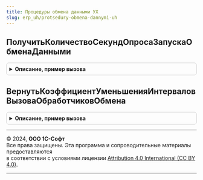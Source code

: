 ```yaml
---
title: Процедуры обмена данными УХ
slug: erp_uh/protsedury-obmena-dannymi-uh
---
```



## ПолучитьКоличествоСекундОпросаЗапускаОбменаДанными
<details style="margin: 1em 0; padding: 0.5em; border: 1px solid #ccc; border-radius: 6px;">

<summary style="font-weight: bold; cursor: pointer;">Описание, пример вызова</summary>

```bsl

Функция ПолучитьКоличествоСекундОпросаЗапускаОбменаДанными() Экспорт
```

Пример вызова
```bsl
Результат = ПроцедурыОбменаДаннымиУХ.ПолучитьКоличествоСекундОпросаЗапускаОбменаДанными() 
```
</details>

## ВернутьКоэффициентУменьшенияИнтерваловВызоваОбработчиковОбмена
<details style="margin: 1em 0; padding: 0.5em; border: 1px solid #ccc; border-radius: 6px;">

<summary style="font-weight: bold; cursor: pointer;">Описание, пример вызова</summary>

```bsl



//Функция возвращает коэффициент ускорения работы обработчиков для демопоказа

Функция ВернутьКоэффициентУменьшенияИнтерваловВызоваОбработчиковОбмена() Экспорт
```

Пример вызова
```bsl
Результат = ПроцедурыОбменаДаннымиУХ.ВернутьКоэффициентУменьшенияИнтерваловВызоваОбработчиковОбмена() 
```
</details>

---

© 2024, **ООО 1С-Софт**  
Все права защищены. Эта программа и сопроводительные материалы предоставляются  
в соответствии с условиями лицензии [Attribution 4.0 International (CC BY 4.0)](https://creativecommons.org/licenses/by/4.0/legalcode).

---

